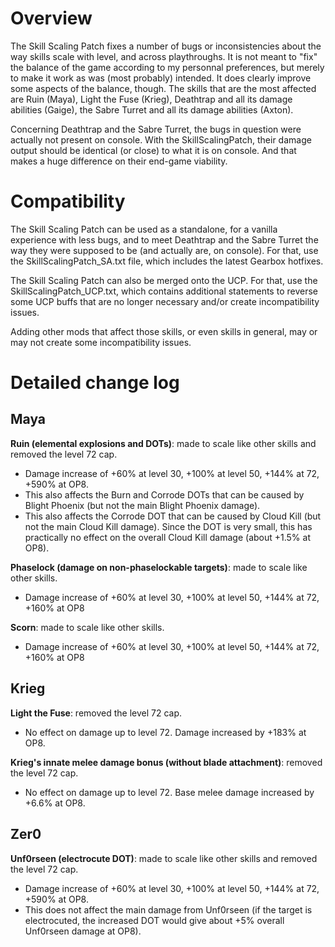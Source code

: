 # Overview

The Skill Scaling Patch fixes a number of bugs or inconsistencies about the way skills scale with level, and across playthroughs. It is not meant to "fix" the balance of the game according to my personnal preferences, but merely to make it work as was (most probably) intended. It does clearly improve some aspects of the balance, though. The skills that are the most affected are Ruin (Maya), Light the Fuse (Krieg), Deathtrap and all its damage abilities (Gaige), the Sabre Turret and all its damage abilities (Axton).

Concerning Deathtrap and the Sabre Turret, the bugs in question were actually not present on console. With the SkillScalingPatch, their damage output should be identical (or close) to what it is on console. And that makes a huge difference on their end-game viability.

# Compatibility

The Skill Scaling Patch can be used as a standalone, for a vanilla experience with less bugs, and to meet Deathtrap and the Sabre Turret the way they were supposed to be (and actually are, on console). For that, use the SkillScalingPatch_SA.txt file, which includes the latest Gearbox hotfixes.

The Skill Scaling Patch can also be merged onto the UCP. For that, use the SkillScalingPatch_UCP.txt, which contains additional statements to reverse some UCP buffs that are no longer necessary and/or create incompatibility issues.

Adding other mods that affect those skills, or even skills in general, may or may not create some incompatibility issues.

# Detailed change log

## Maya

**Ruin (elemental explosions and DOTs)**: made to scale like other skills and removed the level 72 cap.    
* Damage increase of +60% at level 30, +100% at level 50, +144% at 72, +590% at OP8.    
* This also affects the Burn and Corrode DOTs that can be caused by Blight Phoenix (but not the main Blight Phoenix damage). 
* This also affects the Corrode DOT that can be caused by Cloud Kill (but not the main Cloud Kill damage). Since the DOT is very small, this has practically no effect on the overall Cloud Kill damage (about +1.5% at OP8). 

**Phaselock (damage on non-phaselockable targets)**: made to scale like other skills.   
* Damage increase of +60% at level 30, +100% at level 50, +144% at 72, +160% at OP8

**Scorn**: made to scale like other skills.   
* Damage increase of +60% at level 30, +100% at level 50, +144% at 72, +160% at OP8

## Krieg

**Light the Fuse**: removed the level 72 cap.
* No effect on damage up to level 72. Damage increased by +183% at OP8.

**Krieg's innate melee damage bonus (without blade attachment)**: removed the level 72 cap.
* No effect on damage up to level 72. Base melee damage increased by +6.6% at OP8.

## Zer0
**Unf0rseen (electrocute DOT)**: made to scale like other skills and removed the level 72 cap.    
* Damage increase of +60% at level 30, +100% at level 50, +144% at 72, +590% at OP8.
* This does not affect the main damage from Unf0rseen (if the target is electrocuted, the increased DOT would give about +5% overall Unf0rseen damage at OP8).
